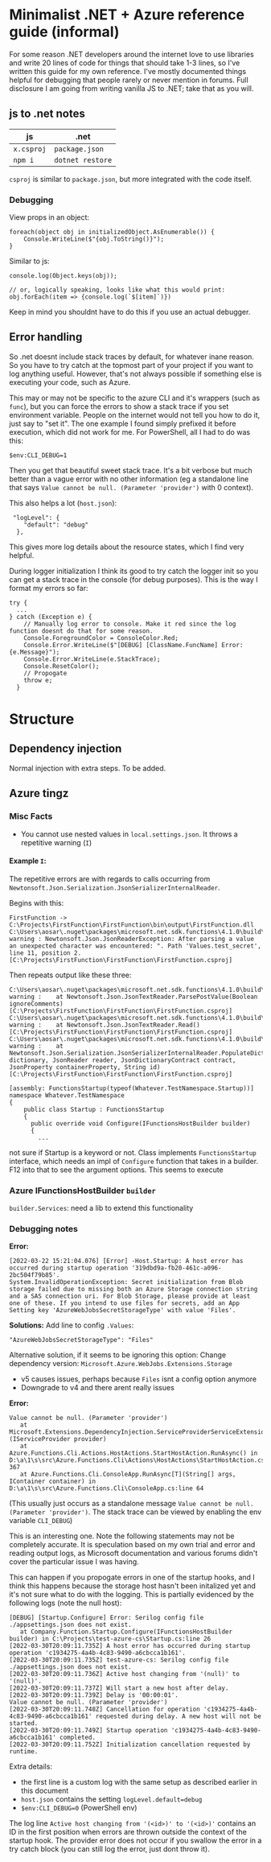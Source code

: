 # Minimalist .NET + Azure reference guide (informal)

For some reason .NET developers around the internet love to use libraries and write 20 lines of code for things that should take 1-3 lines, so I've written this guide for my own reference. I've mostly documented things helpful for debugging that people rarely or never mention in forums. Full disclosure I am going from writing vanilla JS to .NET; take that as you will.

## js to .net notes

| js | .net |
| - | - |
| `x.csproj` | `package.json` |
| `npm i` | `dotnet restore` |


`csproj` is similar to `package.json`, but more integrated with the code itself.

### Debugging
View props in an object:
```
foreach(object obj in initializedObject.AsEnumerable()) {
    Console.WriteLine($"{obj.ToString()}");
}
```
Similar to js:
```
console.log(Object.keys(obj));

// or, logically speaking, looks like what this would print:
obj.forEach(item => {console.log(`$[item]`)})
```
Keep in mind you shouldnt have to do this if you use an actual debugger.

## Error handling
So .net doesnt include stack traces by default, for whatever inane reason. So you have to try catch at the topmost part of your project if you want to log anything useful. However, that's not always possible if something else is executing your code, such as Azure.

This may or may not be specific to the azure CLI and it's wrappers (such as `func`), but you can force the errors to show a stack trace if you set environment variable. People on the internet would not tell you how to do it, just say to "set it". The one example I found simply prefixed it before execution, which did not work for me. For PowerShell, all I had to do was this:
```
$env:CLI_DEBUG=1
```
Then you get that beautiful sweet stack trace. It's a bit verbose but much better than a vague error with no other information (eg a standalone line that says `Value cannot be null. (Parameter 'provider')` with 0 context).

This also helps a lot (`host.json`):
```
 "logLevel": {
    "default": "debug"
  },
```
This gives more log details about the resource states, which I find very helpful.


During logger initialization I think its good to try catch the logger init so you can get a stack trace in the console (for debug purposes). This is the way I format my errors so far:

```
try {
  ...
} catch (Exception e) {
    // Manually log error to console. Make it red since the log function doesnt do that for some reason.
    Console.ForegroundColor = ConsoleColor.Red;
    Console.Error.WriteLine($"[DEBUG] [ClassName.FuncName] Error: {e.Message}");
    Console.Error.WriteLine(e.StackTrace);
    Console.ResetColor();
    // Propogate
    throw e;
  }
```




# Structure

## Dependency injection

Normal injection with extra steps. To be added.

## Azure tingz

### Misc Facts
- You cannot use nested values in `local.settings.json`. It throws a repetitive warning (`I`)


#### Example `I`:
The repetitive errors are with regards to calls occurring from ` Newtonsoft.Json.Serialization.JsonSerializerInternalReader`.

Begins with this:
```
FirstFunction -> C:\Projects\FirstFunction\FirstFunction\bin\output\FirstFunction.dll
C:\Users\aosar\.nuget\packages\microsoft.net.sdk.functions\4.1.0\build\Microsoft.NET.Sdk.Functions.Build.targets(32,5): warning : Newtonsoft.Json.JsonReaderException: After parsing a value an unexpected character was encountered: ". Path 'Values.test_secret', line 11, position 2. [C:\Projects\FirstFunction\FirstFunction\FirstFunction.csproj]
```

Then repeats output like these three:
```
C:\Users\aosar\.nuget\packages\microsoft.net.sdk.functions\4.1.0\build\Microsoft.NET.Sdk.Functions.Build.targets(32,5): warning :    at Newtonsoft.Json.JsonTextReader.ParsePostValue(Boolean ignoreComments) [C:\Projects\FirstFunction\FirstFunction\FirstFunction.csproj]
C:\Users\aosar\.nuget\packages\microsoft.net.sdk.functions\4.1.0\build\Microsoft.NET.Sdk.Functions.Build.targets(32,5): warning :    at Newtonsoft.Json.JsonTextReader.Read() [C:\Projects\FirstFunction\FirstFunction\FirstFunction.csproj]
C:\Users\aosar\.nuget\packages\microsoft.net.sdk.functions\4.1.0\build\Microsoft.NET.Sdk.Functions.Build.targets(32,5): warning :    at Newtonsoft.Json.Serialization.JsonSerializerInternalReader.PopulateDictionary(IDictionary dictionary, JsonReader reader, JsonDictionaryContract contract, JsonProperty containerProperty, String id) [C:\Projects\FirstFunction\FirstFunction\FirstFunction.csproj]
```



```
[assembly: FunctionsStartup(typeof(Whatever.TestNamespace.Startup))]
namespace Whatever.TestNamespace
{
    public class Startup : FunctionsStartup
    {
      public override void Configure(IFunctionsHostBuilder builder)
      {
        ...
```

not sure if Startup is a keyword or not. Class implements `FunctionsStartup` interface, which needs an impl of `Configure` function that takes in a builder. F12 into that to see the argument options.
This seems to execute 

### Azure IFunctionsHostBuilder `builder`
`builder.Services`: need a lib to extend this functionality

### Debugging notes

**Error:**
```
[2022-03-22 15:21:04.076] [Error] -Host.Startup: A host error has occurred during startup operation '319dbd9a-fb20-461c-a096-2bc504f79b85'.
System.InvalidOperationException: Secret initialization from Blob storage failed due to missing both an Azure Storage connection string and a SAS connection uri. For Blob Storage, please provide at least one of these. If you intend to use files for secrets, add an App Setting key 'AzureWebJobsSecretStorageType' with value 'Files'.
```

**Solutions:**
Add line to config `.Values`:
```
"AzureWebJobsSecretStorageType": "Files"
```

Alternative solution, if it seems to be ignoring this option:
Change dependency version:
`Microsoft.Azure.WebJobs.Extensions.Storage`
- v5 causes issues, perhaps because `Files` isnt a config option anymore
- Downgrade to v4 and there arent really issues


**Error:**
```
Value cannot be null. (Parameter 'provider')
   at Microsoft.Extensions.DependencyInjection.ServiceProviderServiceExtensions.GetRequiredService[T](IServiceProvider provider)
   at Azure.Functions.Cli.Actions.HostActions.StartHostAction.RunAsync() in D:\a\1\s\src\Azure.Functions.Cli\Actions\HostActions\StartHostAction.cs:line 367
   at Azure.Functions.Cli.ConsoleApp.RunAsync[T](String[] args, IContainer container) in D:\a\1\s\src\Azure.Functions.Cli\ConsoleApp.cs:line 64
```
(This usually just occurs as a standalone message `Value cannot be null. (Parameter 'provider')`. The stack trace can be viewed by enabling the env variable `CLI_DEBUG`)

This is an interesting one. Note the following statements may not be completely accurate. It is speculation based on my own trial and error and reading output logs, as Microsoft documentation and various forums didn't cover the particular issue I was having. 

This can happen if you propogate errors in one of the startup hooks, and I think this happens because the storage host hasn't been initalized yet and it's not sure what to do with the logging. This is partially evidenced by the following logs (note the null host):
```
[DEBUG] [Startup.Configure] Error: Serilog config file ./appsettings.json does not exist.
   at Company.Function.Startup.Configure(IFunctionsHostBuilder builder) in C:\Projects\test-azure-cs\Startup.cs:line 26
[2022-03-30T20:09:11.735Z] A host error has occurred during startup operation 'c1934275-4a4b-4c83-9490-a6cbcca1b161'.
[2022-03-30T20:09:11.735Z] test-azure-cs: Serilog config file ./appsettings.json does not exist.
[2022-03-30T20:09:11.736Z] Active host changing from '(null)' to '(null)'.
[2022-03-30T20:09:11.737Z] Will start a new host after delay.
[2022-03-30T20:09:11.739Z] Delay is '00:00:01'.
Value cannot be null. (Parameter 'provider')
[2022-03-30T20:09:11.748Z] Cancellation for operation 'c1934275-4a4b-4c83-9490-a6cbcca1b161' requested during delay. A new host will not be started.
[2022-03-30T20:09:11.749Z] Startup operation 'c1934275-4a4b-4c83-9490-a6cbcca1b161' completed.
[2022-03-30T20:09:11.752Z] Initialization cancellation requested by runtime.
```
Extra details:
- the first line is a custom log with the same setup as described earlier in this document
- `host.json` contains the setting `logLevel.default=debug`
- `$env:CLI_DEBUG=0` (PowerShell env)

The log line `Active host changing from '(<id>)' to '(<id>)'` contains an ID in the first position when errors are thrown outside the context of the startup hook. The provider error does not occur if you swallow the error in a try catch block (you can still log the error, just dont throw it).